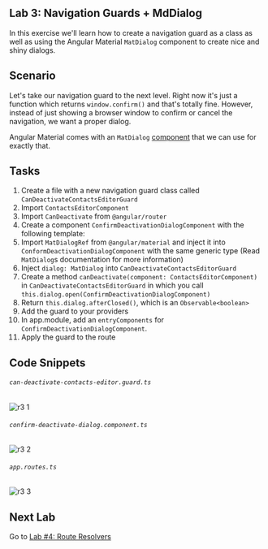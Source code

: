 ## Lab 3: Navigation Guards + MdDialog

In this exercise we'll learn how to create a navigation guard as a class as well as using the Angular Material `MatDialog` component to create nice and shiny dialogs.

## Scenario
Let's take our navigation guard to the next level. Right now it's just a function which returns `window.confirm()` and that's totally fine. However, instead of just showing a browser window to confirm or cancel the navigation, we want a proper dialog.

Angular Material comes with an `MatDialog` [component](https://material.angular.io/components/dialog/overview) that we can use for exactly that.

## Tasks

1. Create a file with a new navigation guard class called `CanDeactivateContactsEditorGuard`
2. Import `ContactsEditorComponent`
3. Import `CanDeactivate` from `@angular/router`
4. Create a component `ConfirmDeactivationDialogComponent` with the following template:
5. Import `MatDialogRef` from `@angular/material` and inject it into `ConformDeactivationDialogComponent` with the same generic type (Read `MatDialog`s documentation for more information)
5. Inject `dialog: MatDialog` into `CanDeactivateContactsEditorGuard`
6. Create a method `canDeactivate(component: ContactsEditorComponent)` in `CanDeactivateContactsEditorGuard` in which you call `this.dialog.open(ConfirmDeactivationDialogComponent)`
7. Return `this.dialog.afterClosed()`, which is an `Observable<boolean>`
8. Add the guard to your providers
9. In app.module, add an `entryComponents` for `ConfirmDeactivationDialogComponent`. 
10. Apply the guard to the route


## Code Snippets

###### `can-deactivate-contacts-editor.guard.ts`

![r3 1](https://user-images.githubusercontent.com/210413/46908541-d6203a80-cf80-11e8-93ed-1e3365328c49.jpg)

###### `confirm-deactivate-dialog.component.ts`

![r3 2](https://user-images.githubusercontent.com/210413/46908571-27c8c500-cf81-11e8-8801-468c56e24aa4.jpg)

###### `app.routes.ts`

![r3 3](https://user-images.githubusercontent.com/210413/46908614-d66d0580-cf81-11e8-9300-e3d0babd8829.jpg)

## Next Lab

Go to [Lab #4: Route Resolvers](exercise-4_fetch-contact-via-resolver.md)
